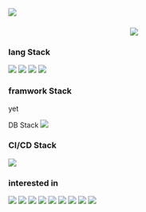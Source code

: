 <img src="https://capsule-render.vercel.app/api?type=Slice&animation=twinkling&color=gradient&height=300&section=header&text=Kyungjae%20LEE&fontSize=90&fontAlign=65&fontAlignY=33&rotate=20" />
<h3 align="center">
<img src="http://mazandi.herokuapp.com/api?handle=sty14&theme=dark"/>
</h3>
<p align="center"> </p>
  <h3 align="center">
  <h3>lang Stack</h3>
  <img src="https://img.shields.io/badge/Java-007396?style=flat-square&logo=Java&logoColor=white"/>
  <img src="https://img.shields.io/badge/C-A8B9CC?style=flat-square&logo=c&logoColor=white"/>
  <img src="https://img.shields.io/badge/JavaScript-F7DF1E?style=flat-square&logo=JavaScript&logoColor=white"/>
  <img src="https://img.shields.io/badge/Python-3776AB?style=flat-square&logo=Python&logoColor=white"/>
  
  <br>
  <h3>framwork Stack</h3>
  yet
  
  DB Stack
  <img src="https://img.shields.io/badge/MySQL-4479A1?style=flat-square&logo=mysql&logoColor=white"/>
  <h3>CI/CD Stack</h3>
  <img src="https://img.shields.io/badge/Git-F05032?style=flat-square&logo=git&logoColor=white"/>
  </h3>
  <br>
  
  <h3 align="center">
  <h3>interested in</h3>
  <img src="https://img.shields.io/badge/spring-6DB33F?style=flat-square&logo=spring&logoColor=white"/>
  <img src="https://img.shields.io/badge/nodedotjs-339933?style=flat-square&logo=nodedotjs&logoColor=white"/>
  <img src="https://img.shields.io/badge/express-000000?style=flat-square&logo=express&logoColor=white"/>
  <img src="https://img.shields.io/badge/Docker-2496ED?style=flat-square&logo=docker&logoColor=white"/>
  <img src="https://img.shields.io/badge/kubernetes-326CE5?style=flat-square&logo=kubernetes&logoColor=white"/>
  <img src="https://img.shields.io/badge/apachekafka-#231F20?style=flat-square&logo=apachekafka&logoColor=white"/>
  <img src="https://img.shields.io/badge/flutter-02569B?style=flat-square&logo=flutter&logoColor=white"/>
  <img src="https://img.shields.io/badge/Dart-0175C2?style=flat-square&logo=Dart&logoColor=white"/>
  <img src="https://img.shields.io/badge/githubactions-2088FF?style=flat-square&logo=githubactions&logoColor=white"/>
  </h3>
